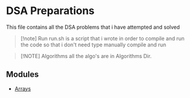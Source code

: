 
# DSA Preparations
This file contains all the DSA problems that i have attempted and solved 

> [!note] Run
> run.sh is a script that i wrote in order to compile and run the code so that i don't need type manually compile and run

> [!NOTE] Algorithms
> all the algo\'s are in Algorithms Dir.

## Modules
- [Arrays](./Arrays/)






